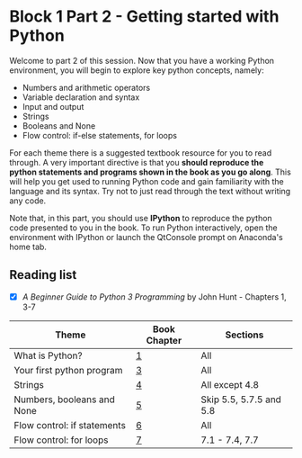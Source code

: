 # Block 1 Part 2 - Getting started with Python

Welcome to part 2 of this session. Now that you have a working Python environment, you will begin to
explore key python concepts, namely:

- Numbers and arithmetic operators
- Variable declaration and syntax
- Input and output
- Strings
- Booleans and None
- Flow control: if-else statements, for loops

For each theme there is a suggested textbook resource for you to read through. A very important
directive is that you **should reproduce the python statements and programs shown in the book as you
go along**. This will help you get used to running Python code and gain familiarity with the
language and its syntax. Try not to just read through the text without writing any code. 

Note that, in this part, you should use **IPython** to reproduce the python code presented to you in
the book.  To run Python interactively, open the environment with IPython or launch the QtConsole
prompt on Anaconda's home tab.

## Reading list

- [x] *A Beginner Guide to Python 3 Programming* by John Hunt - Chapters 1, 3-7

| Theme                       | Book Chapter                                                         | Sections                |
| --------------------------- | -------------------------------------------------------------------- | ----------------------- |
| What is Python?             | [1](pdf/john_hunt_ch01.pdf) | All                     |
| Your first python program   | [3](https://ncl.instructure.com/courses/44969/modules/items/2533332) | All                     |
| Strings                     | [4](https://ncl.instructure.com/courses/44969/modules/items/2533502) | All except 4.8          |
| Numbers, booleans and None  | [5](https://ncl.instructure.com/courses/44969/modules/items/2533503) | Skip 5.5, 5.7.5 and 5.8 |
| Flow control: if statements | [6](https://ncl.instructure.com/courses/44969/modules/items/2533504) | All                     |
| Flow control: for loops     | [7](https://ncl.instructure.com/courses/44969/modules/items/2533505) | 7.1 - 7.4, 7.7          |